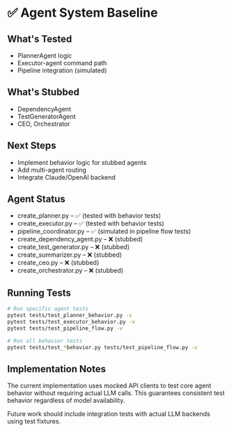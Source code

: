 # ✅ Agent System Baseline

## What's Tested
- PlannerAgent logic
- Executor-agent command path
- Pipeline integration (simulated)

## What's Stubbed
- DependencyAgent
- TestGeneratorAgent
- CEO, Orchestrator

## Next Steps
- Implement behavior logic for stubbed agents
- Add multi-agent routing
- Integrate Claude/OpenAI backend

## Agent Status
- create_planner.py – ✅ (tested with behavior tests)
- create_executor.py – ✅ (tested with behavior tests)
- pipeline_coordinator.py – ✅ (simulated in pipeline flow tests)
- create_dependency_agent.py – ❌ (stubbed)
- create_test_generator.py – ❌ (stubbed)
- create_summarizer.py – ❌ (stubbed)
- create_ceo.py – ❌ (stubbed)
- create_orchestrator.py – ❌ (stubbed)

## Running Tests

```bash
# Run specific agent tests
pytest tests/test_planner_behavior.py -v
pytest tests/test_executor_behavior.py -v
pytest tests/test_pipeline_flow.py -v

# Run all behavior tests
pytest tests/test_*behavior.py tests/test_pipeline_flow.py -v
```

## Implementation Notes

The current implementation uses mocked API clients to test core agent behavior without requiring actual LLM calls. This guarantees consistent test behavior regardless of model availability.

Future work should include integration tests with actual LLM backends using test fixtures.
